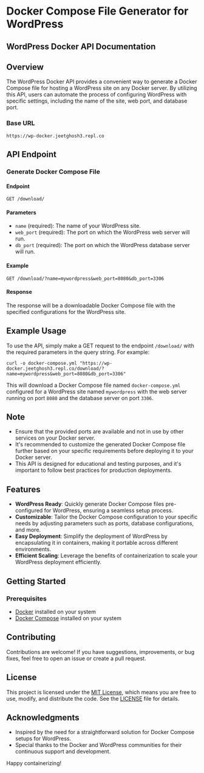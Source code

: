 # Docker Compose File Generator for WordPress

## WordPress Docker API Documentation

## Overview

The WordPress Docker API provides a convenient way to generate a Docker Compose file for hosting a WordPress site on any Docker server. By utilizing this API, users can automate the process of configuring WordPress with specific settings, including the name of the site, web port, and database port.

### Base URL

```
https://wp-docker.jeetghosh3.repl.co
```

## API Endpoint

### Generate Docker Compose File

#### Endpoint

```
GET /download/
```

#### Parameters

- `name` (required): The name of your WordPress site.
- `web_port` (required): The port on which the WordPress web server will run.
- `db_port` (required): The port on which the WordPress database server will run.

#### Example

```
GET /download/?name=mywordpress&web_port=8080&db_port=3306
```

#### Response

The response will be a downloadable Docker Compose file with the specified configurations for the WordPress site.

## Example Usage

To use the API, simply make a GET request to the endpoint `/download/` with the required parameters in the query string. For example:

```
curl -o docker-compose.yml "https://wp-docker.jeetghosh3.repl.co/download/?name=mywordpress&web_port=8080&db_port=3306"
```

This will download a Docker Compose file named `docker-compose.yml` configured for a WordPress site named `mywordpress` with the web server running on port `8080` and the database server on port `3306`.

## Note

- Ensure that the provided ports are available and not in use by other services on your Docker server.
- It's recommended to customize the generated Docker Compose file further based on your specific requirements before deploying it to your Docker server.
- This API is designed for educational and testing purposes, and it's important to follow best practices for production deployments.
## Features

- **WordPress Ready**: Quickly generate Docker Compose files pre-configured for WordPress, ensuring a seamless setup process.
- **Customizable**: Tailor the Docker Compose configuration to your specific needs by adjusting parameters such as ports, database configurations, and more.
- **Easy Deployment**: Simplify the deployment of WordPress by encapsulating it in containers, making it portable across different environments.
- **Efficient Scaling**: Leverage the benefits of containerization to scale your WordPress deployment efficiently.

## Getting Started

### Prerequisites

- [Docker](https://www.docker.com/) installed on your system
- [Docker Compose](https://docs.docker.com/compose/) installed on your system

   
## Contributing

Contributions are welcome! If you have suggestions, improvements, or bug fixes, feel free to open an issue or create a pull request.

## License

This project is licensed under the [MIT License](LICENSE), which means you are free to use, modify, and distribute the code. See the [LICENSE](LICENSE) file for details.

## Acknowledgments

- Inspired by the need for a straightforward solution for Docker Compose setups for WordPress.
- Special thanks to the Docker and WordPress communities for their continuous support and development.

Happy containerizing!
